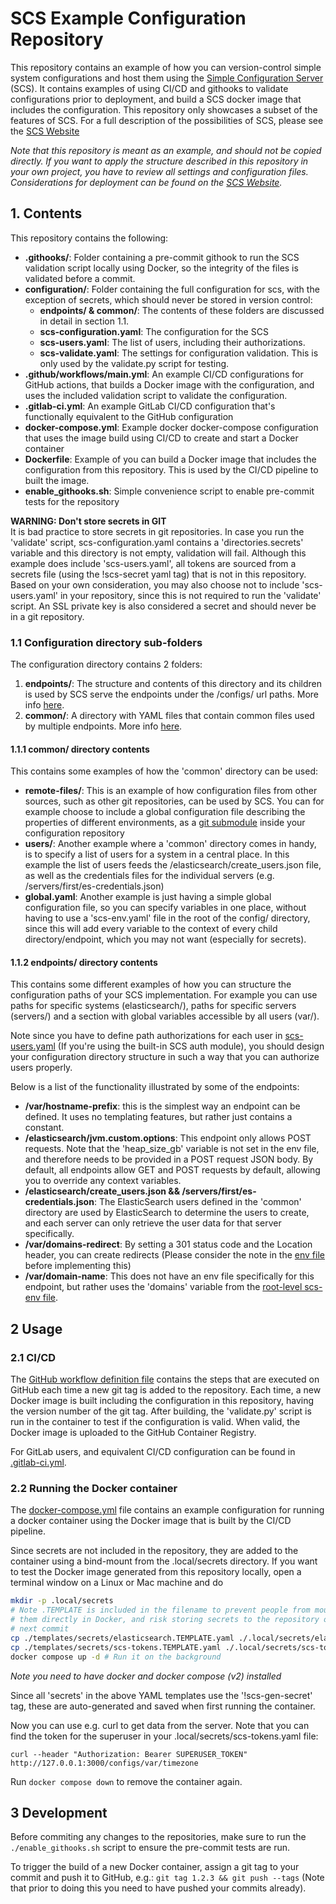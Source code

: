 # SCS Example Configuration Repository
This repository contains an example of how you can version-control simple system
configurations and host them using the [Simple Configuration Server](https://github.com/simple-configuration-server/simple-configuration-server)
(SCS). It contains examples of using CI/CD and githooks to validate
configurations prior to deployment, and build a SCS docker image that includes
the configuration. This repository only showcases a subset of the features of
SCS. For a full description of the possibilities of SCS, please see the
[SCS Website](https://simple-configuration-server.github.io/)

_Note that this repository is meant as an example, and should not be copied
directly. If you want to apply the structure described in this repository in
your own project, you have to review all settings and configuration files.
Considerations for deployment can be found on the [SCS Website](https://simple-configuration-server.github.io/docs/deployment)._

## 1. Contents
This repository contains the following:
* **.githooks/**: Folder containing a pre-commit githook to run the SCS
  validation script locally using Docker, so the integrity of the files is
  validated before a commit.
* **configuration/**: Folder containing the full configuration for scs, with
  the exception of secrets, which should never be stored in version control:
  * **endpoints/ & common/**: The contents of these folders are discussed in
    detail in section 1.1.
  * **scs-configuration.yaml**: The configuration for the SCS
  * **scs-users.yaml**: The list of users, including their authorizations.
  * **scs-validate.yaml**: The settings for configuration validation. This is
    only used by the validate.py script for testing.
* **.github/workflows/main.yml**: An example CI/CD configurations for GitHub
  actions, that builds a Docker image with the configuration, and uses the
  included validation script to validate the configuration.
* **.gitlab-ci.yml**: An example GitLab CI/CD configuration that's functionally
  equivalent to the GitHub configuration
* **docker-compose.yml**: Example docker docker-compose configuration that uses
  the image build using CI/CD to create and start a Docker container
* **Dockerfile**: Example of you can build a Docker image that includes the
  configuration from this repository. This is used by the CI/CD pipeline to
  built the image.
* **enable_githooks.sh**: Simple convenience script to enable pre-commit
  tests for the repository


**WARNING: Don't store secrets in GIT**  
It is bad practice to store secrets in git repositories. In case you run the
'validate' script, scs-configuration.yaml contains a 'directories.secrets'
variable and this directory is not empty, validation will fail. Although this
example does include 'scs-users.yaml', all tokens are sourced from a secrets
file (using the !scs-secret yaml tag) that is not in this repository. Based on
your own consideration, you may also choose not to include 'scs-users.yaml' in
your repository, since this is not required to run the 'validate' script. An
SSL private key is also considered a secret and should never be in a git
repository.

### 1.1 Configuration directory sub-folders
The configuration directory contains 2 folders:
1. **endpoints/**: The structure and contents of this directory and its children
   is used by SCS serve the endpoints under the /configs/ url paths. More info
   [here](https://simple-configuration-server.github.io/docs/server-configuration/endpoints-directory).
2. **common/**: A directory with YAML files that contain common files used by
   multiple endpoints. More info [here](https://simple-configuration-server.github.io/docs/server-configuration/common-directory).

#### 1.1.1 common/ directory contents
This contains some examples of how the 'common' directory can be used:
* **remote-files/**: This is an example of how configuration files from other
  sources, such as other git repositories, can be used by SCS. You can for
  example choose to include a global configuration file describing the
  properties of different environments, as a [git submodule](https://git-scm.com/book/en/v2/Git-Tools-Submodules)
  inside your configuration repository
* **users/**: Another example where a 'common' directory comes in handy, is to
  specify a list of users for a system in a central place. In this example
  the list of users feeds the /elasticsearch/create_users.json file, as well as
  the credentials files for the individual servers (e.g. /servers/first/es-credentials.json)
* **global.yaml**: Another example is just having a simple global configuration
  file, so you can specify variables in one place, without having to
  use a 'scs-env.yaml' file in the root of the config/ directory, since this
  will add every variable to the context of every child directory/endpoint,
  which you may not want (especially for secrets).

#### 1.1.2 endpoints/ directory contents
This contains some different examples of how you can structure the
configuration paths of your SCS implementation. For example you can
use paths for specific systems (elasticsearch/), paths for specific
servers (servers/) and a section with global variables accessible by all
users (var/).

Note since you have to define path authorizations for each user in
[scs-users.yaml](configuration/scs-users.yaml) (If you're using the built-in
SCS auth module), you should design your configuration directory
structure in such a way that you can authorize users properly.

Below is a list of the functionality illustrated by some of the endpoints:
* **/var/hostname-prefix**: this is the simplest way an endpoint can be
  defined. It uses no templating features, but rather just contains a constant.
* **/elasticsearch/jvm.custom.options**: This endpoint only allows POST
  requests. Note that the 'heap_size_gb' variable is not set in the env file,
  and therefore needs to be provided in a POST request JSON body. By default,
  all endpoints allow GET and POST requests by default, allowing you to
  override any context variables.
* **/elasticsearch/create_users.json && /servers/first/es-credentials.json**:
  The ElasticSearch users defined in the 'common' directory are used by
  ElasticSearch to determine the users to create, and each server can only
  retrieve the user data for that server specifically.
* **/var/domains-redirect**: By setting a 301 status code and the
  Location header, you can create redirects (Please consider the note in
  the [env file](configuration/config/var/domains-redirect.scs-env.yaml)
  before implementing this)
* **/var/domain-name**: This does not have an env file specifically for this
  endpoint, but rather uses the 'domains' variable from the
  [root-level scs-env file](configuration/config/scs-env.yaml).

## 2 Usage

### 2.1 CI/CD
The [GitHub workflow definition file](.github/workflows/main.yml) contains the
steps that are executed on GitHub each time a new git tag is added to the
repository. Each time, a new Docker image is built including the configuration
in this repository, having the version number of the git tag. After building,
the 'validate.py' script is run in the container to test if the configuration
is valid. When valid, the Docker image is uploaded to the GitHub Container
Registry.

For GitLab users, and equivalent CI/CD configuration can be found
in [.gitlab-ci.yml](.gitlab-ci.yml).

### 2.2 Running the Docker container
The [docker-compose.yml](docker-compose.yml) file contains an example
configuration for running a docker container using the Docker image that is
built by the CI/CD pipeline.

Since secrets are not included in the repository, they are added to the
container using a bind-mount from the .local/secrets directory. If you want to
test the Docker image generated from this repository locally, open a terminal
window on a Linux or Mac machine and do
```bash
mkdir -p .local/secrets
# Note .TEMPLATE is included in the filename to prevent people from mounting
# them directly in Docker, and risk storing secrets to the repository on the
# next commit
cp ./templates/secrets/elasticsearch.TEMPLATE.yaml ./.local/secrets/elasticsearch.yaml
cp ./templates/secrets/scs-tokens.TEMPLATE.yaml ./.local/secrets/scs-tokens.yaml
docker compose up -d # Run it on the background
```
_Note you need to have docker and docker compose (v2) installed_

Since all 'secrets' in the above YAML templates use the '!scs-gen-secret' tag,
these are auto-generated and saved when first running the container.

Now you can use e.g. curl to get data from the server. Note that you can find
the token for the superuser in your .local/secrets/scs-tokens.yaml file:
```
curl --header "Authorization: Bearer SUPERUSER_TOKEN" http://127.0.0.1:3000/configs/var/timezone
```

Run `docker compose down` to remove the container again.

## 3 Development
Before commiting any changes to the repositories, make sure to run the
`./enable_githooks.sh` script to ensure the pre-commit tests are run.

To trigger the build of a new Docker container, assign a git tag to your commit
and push it to GitHub, e.g.: `git tag 1.2.3 && git push --tags` (Note that
prior to doing this you need to have pushed your commits already).
